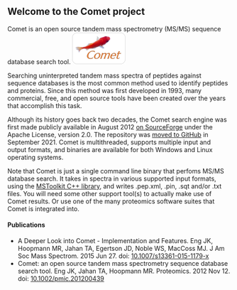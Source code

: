 ## Welcome to the Comet project

Comet is an open source tandem mass spectrometry (MS/MS) sequence database search tool. ![cometlogo](/images/cometlogo_small.png)

Searching uninterpreted tandem mass spectra of peptides against sequence databases is the most common method used to identify peptides and proteins. Since this method was first developed in 1993, many commercial, free, and open source tools have been created over the years that accomplish this task.

Although its history goes back two decades, the Comet search engine was first made publicly available in August 2012 [on SourceForge](https://sourceforge.net/projects/comet-ms/) under the Apache License, version 2.0. The repository was [moved to GitHub](https://github.com/UWPR/Comet) in September 2021.  Comet is multithreaded, supports multiple input and output formats, and binaries are available for both Windows and Linux operating systems.

Note that Comet is just a single command line binary that perfoms  MS/MS database search. It takes in spectra in various supported input formats, using the [MSToolkit C++ library](https://github.com/mhoopmann/mstoolkit), and writes .pep.xml, .pin, .sqt and/or .txt files. You will need some other support tool(s) to actually make use of Comet results. Or use one of the many proteomics software suites that Comet is integrated into.

#### Publications
- A Deeper Look into Comet - Implementation and Features. Eng JK, Hoopmann MR, Jahan TA, Egertson JD, Noble WS, MacCoss MJ. J Am Soc Mass Spectrom. 2015 Jun 27. doi: [10.1007/s13361-015-1179-x](http://link.springer.com/article/10.1007%2Fs13361-015-1179-x)
- Comet: an open source tandem mass spectrometry sequence database search tool. Eng JK, Jahan TA, Hoopmann MR. Proteomics. 2012 Nov 12. doi: [10.1002/pmic.201200439](http://onlinelibrary.wiley.com/doi/10.1002/pmic.201200439/abstract)
